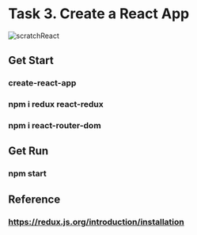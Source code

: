 # Task 3. Create a React App

![scratchReact](https://user-images.githubusercontent.com/95914822/173235728-8b1b81a9-0761-4322-9a25-66ee455f0fbd.png)

## Get Start 
### create-react-app 
### npm i redux react-redux
### npm i react-router-dom

## Get Run 
### npm start 

## Reference
### https://redux.js.org/introduction/installation
